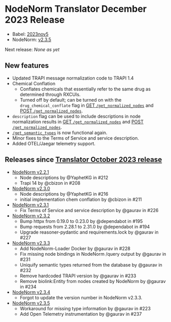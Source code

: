 # NodeNorm Translator December 2023 Release

- Babel: [2023nov5](https://stars.renci.org/var/babel_outputs/2023nov5/)
- NodeNorm: [v2.3.5](https://github.com/TranslatorSRI/NodeNormalization/releases/tag/v2.3.5)

Next release: _None as yet_

## New features
* Updated TRAPI message normalization code to TRAPI 1.4
* Chemical Conflation
  * Conflates chemicals that essentially refer to the same drug as determined through RXCUIs.
  * Turned off by default; can be turned on with the `drug_chemical_conflate` flag in
    [GET `/get_normalized_nodes`](https://nodenorm.test.transltr.io/docs#/default/get_normalized_node_handler_get_normalized_nodes_get)
    and
    [POST `/get_normalized_nodes`](https://nodenorm.test.transltr.io/docs#/default/get_normalized_node_handler_get_normalized_nodes_post).
* `description` flag can be used to include descriptions in node normalization results in
  [GET `/get_normalized_nodes`](https://nodenorm.test.transltr.io/docs#/default/get_normalized_node_handler_get_normalized_nodes_get)
  and
  [POST `/get_normalized_nodes`](https://nodenorm.test.transltr.io/docs#/default/get_normalized_node_handler_get_normalized_nodes_post).
* [`/get_semantic_types`](https://nodenorm.test.transltr.io/docs#/default/get_semantic_types_handler_get_semantic_types_get)
  is now functional again.
* Minor fixes to the Terms of Service and service description.
* Added OTEL/Jaegar telemetry support.

## Releases since [Translator October 2023 release](TranslatorOctober2023.md)

* [NodeNorm v2.2.1](https://github.com/TranslatorSRI/NodeNormalization/releases/tag/v2.2.1)
  * Node descriptions by @YaphetKG in #212
  * Trapi 14 by @cbizon in #208
* [NodeNorm v2.3.0](https://github.com/TranslatorSRI/NodeNormalization/releases/tag/v2.3.0)
  * Node descriptions by @YaphetKG in #216
  * initial implementation chem conflation by @cbizon in #211
* [NodeNorm v2.3.1](https://github.com/TranslatorSRI/NodeNormalization/releases/tag/v2.3.1)
  * Fix Terms of Service and service description by @gaurav in #226
* [NodeNorm v2.3.2](https://github.com/TranslatorSRI/NodeNormalization/releases/tag/v2.3.2)
  * Bump httpx from 0.19.0 to 0.23.0 by @dependabot in #195
  * Bump requests from 2.28.1 to 2.31.0 by @dependabot in #194
  * Upgrade reasoner-pydantic and requirements.lock by @gaurav in #227
* [NodeNorm v2.3.3](https://github.com/TranslatorSRI/NodeNormalization/releases/tag/v2.3.3)
  * Add NodeNorm-Loader Docker by @gaurav in #228
  * Fix missing node bindings in NodeNorm /query output by @gaurav in #231
  * Uniquify semantic types returned from the database by @gaurav in #232
  * Remove hardcoded TRAPI version by @gaurav in #233
  * Remove biolink:Entity from nodes created by NodeNorm by @gaurav in #234
* [NodeNorm v2.3.4](https://github.com/TranslatorSRI/NodeNormalization/releases/tag/v2.3.4)
  * Forgot to update the version number in NodeNorm v2.3.3.
* [NodeNorm v2.3.5](https://github.com/TranslatorSRI/NodeNormalization/releases/tag/v2.3.5)
  * Workaround for missing type information by @gaurav in #223
  * Add Open Telemetry instrumentation by @gaurav in #237
